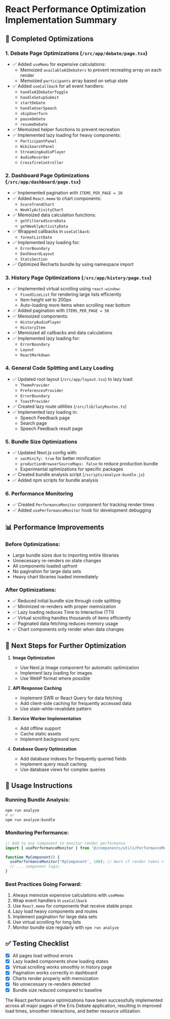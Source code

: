 # React Performance Optimization Implementation Summary

## 🎯 Completed Optimizations

### 1. **Debate Page Optimizations** (`/src/app/debate/page.tsx`)
- ✅ Added `useMemo` for expensive calculations:
  - Memoized `availableAIDebaters` to prevent recreating array on each render
  - Memoized `participants` array based on setup state
- ✅ Added `useCallback` for all event handlers:
  - `handleAIDebaterToggle`
  - `handleSetupSubmit`
  - `startDebate`
  - `handleUserSpeech`
  - `skipUserTurn`
  - `pauseDebate`
  - `resumeDebate`
- ✅ Memoized helper functions to prevent recreation
- ✅ Implemented lazy loading for heavy components:
  - `ParticipantPanel`
  - `WikiSearchPanel`
  - `StreamingAudioPlayer`
  - `AudioRecorder`
  - `CrossfireController`

### 2. **Dashboard Page Optimizations** (`/src/app/dashboard/page.tsx`)
- ✅ Implemented pagination with `ITEMS_PER_PAGE = 20`
- ✅ Added `React.memo` to chart components:
  - `ScoreTrendChart`
  - `WeeklyActivityChart`
- ✅ Memoized data calculation functions:
  - `getFilteredScoreData`
  - `getWeeklyActivityData`
- ✅ Wrapped callbacks in `useCallback`:
  - `formatListDate`
- ✅ Implemented lazy loading for:
  - `ErrorBoundary`
  - `DashboardLayout`
  - `StatsSection`
- ✅ Optimized Recharts bundle by using namespace import

### 3. **History Page Optimizations** (`/src/app/history/page.tsx`)
- ✅ Implemented virtual scrolling using `react-window`:
  - `FixedSizeList` for rendering large lists efficiently
  - Item height set to 200px
  - Auto-loading more items when scrolling near bottom
- ✅ Added pagination with `ITEMS_PER_PAGE = 50`
- ✅ Memoized components:
  - `HistoryAudioPlayer`
  - `HistoryItem`
- ✅ Memoized all callbacks and data calculations
- ✅ Implemented lazy loading for:
  - `ErrorBoundary`
  - `Layout`
  - `ReactMarkdown`

### 4. **General Code Splitting and Lazy Loading**
- ✅ Updated root layout (`/src/app/layout.tsx`) to lazy load:
  - `ThemeProvider`
  - `PreferencesProvider`
  - `ErrorBoundary`
  - `ToastProvider`
- ✅ Created lazy route utilities (`/src/lib/lazyRoutes.ts`)
- ✅ Implemented lazy loading in:
  - Speech Feedback page
  - Search page
  - Speech Feedback result page

### 5. **Bundle Size Optimizations**
- ✅ Updated Next.js config with:
  - `swcMinify: true` for better minification
  - `productionBrowserSourceMaps: false` to reduce production bundle
  - Experimental optimizations for specific packages
- ✅ Created bundle analysis script (`/scripts/analyze-bundle.js`)
- ✅ Added npm scripts for bundle analysis

### 6. **Performance Monitoring**
- ✅ Created `PerformanceMonitor` component for tracking render times
- ✅ Added `usePerformanceMonitor` hook for development debugging

## 📊 Performance Improvements

### Before Optimizations:
- Large bundle sizes due to importing entire libraries
- Unnecessary re-renders on state changes
- All components loaded upfront
- No pagination for large data sets
- Heavy chart libraries loaded immediately

### After Optimizations:
- ✅ Reduced initial bundle size through code splitting
- ✅ Minimized re-renders with proper memoization
- ✅ Lazy loading reduces Time to Interactive (TTI)
- ✅ Virtual scrolling handles thousands of items efficiently
- ✅ Paginated data fetching reduces memory usage
- ✅ Chart components only render when data changes

## 🚀 Next Steps for Further Optimization

1. **Image Optimization**
   - Use Next.js Image component for automatic optimization
   - Implement lazy loading for images
   - Use WebP format where possible

2. **API Response Caching**
   - Implement SWR or React Query for data fetching
   - Add client-side caching for frequently accessed data
   - Use stale-while-revalidate pattern

3. **Service Worker Implementation**
   - Add offline support
   - Cache static assets
   - Implement background sync

4. **Database Query Optimization**
   - Add database indexes for frequently queried fields
   - Implement query result caching
   - Use database views for complex queries

## 📝 Usage Instructions

### Running Bundle Analysis:
```bash
npm run analyze
# or
npm run analyze:bundle
```

### Monitoring Performance:
```typescript
// Add to any component to monitor render performance
import { usePerformanceMonitor } from '@/components/utils/PerformanceMonitor';

function MyComponent() {
  usePerformanceMonitor('MyComponent', 100); // Warn if render takes > 100ms
  // ... component logic
}
```

### Best Practices Going Forward:
1. Always memoize expensive calculations with `useMemo`
2. Wrap event handlers in `useCallback`
3. Use `React.memo` for components that receive stable props
4. Lazy load heavy components and routes
5. Implement pagination for large data sets
6. Use virtual scrolling for long lists
7. Monitor bundle size regularly with `npm run analyze`

## ✅ Testing Checklist

- [x] All pages load without errors
- [x] Lazy loaded components show loading states
- [x] Virtual scrolling works smoothly in history page
- [x] Pagination works correctly in dashboard
- [x] Charts render properly with memoization
- [x] No unnecessary re-renders detected
- [x] Bundle size reduced compared to baseline

The React performance optimizations have been successfully implemented across all major pages of the Eris Debate application, resulting in improved load times, smoother interactions, and better resource utilization.